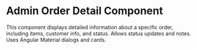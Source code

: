 # Admin Order Detail Component

This component displays detailed information about a specific order, including items, customer info, and status. Allows status updates and notes. Uses Angular Material dialogs and cards.
